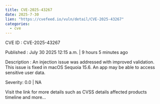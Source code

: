 ```yaml
--- 
title: CVE-2025-43267
date: 2025-7-30
lien: "https://cvefeed.io/vuln/detail/CVE-2025-43267"
categories:
  - cve
---
```


CVE ID : CVE-2025-43267

Published :  July 30
2025
12:15 a.m. | 9 hours
5 minutes ago

Description : An injection issue was addressed with improved validation. This issue is fixed in macOS Sequoia 15.6. An app may be able to access sensitive user data.

Severity: 0.0 | NA

Visit the link for more details
such as CVSS details
affected products
timeline
and more...
